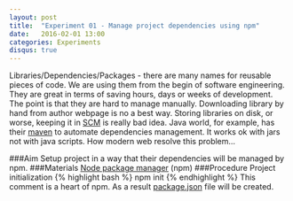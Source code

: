 ```yaml
---
layout: post
title:  "Experiment 01 - Manage project dependencies using npm"
date:   2016-02-01 13:00
categories: Experiments
disqus: true
---
```

Libraries/Dependencies/Packages - there are many names for reusable pieces of code. We are using them from the begin of software engineering. They are great in terms of saving hours, days or weeks of development. The point is that they are hard to manage manually. Downloading library by hand from author webpage is no a best way. Storing libraries on disk, or worse, keeping it in [SCM][scm] is really bad idea. Java world, for example, has their [maven][mvn] to automate dependencies management. It works ok with jars not with java scripts. How modern web resolve this problem...

###Aim
Setup project in a way that their dependencies will be managed by npm.
###Materials
[Node package manager][npm] (npm)
###Procedure
Project initialization
{% highlight bash %}
npm init
{% endhighlight %}
This comment is a heart of npm. As a result [package.json][package.json] file will be created.

[scm]: https://en.wikipedia.org/wiki/Version_control
[npm]: https://www.npmjs.com/
[mvn]: https://maven.apache.org/
[package.json]: https://docs.npmjs.com/files/package.json

